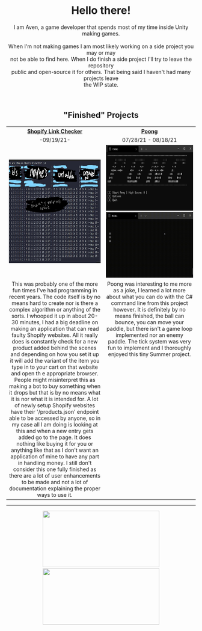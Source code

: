 <h1 align="center">
  Hello there!
</h1>

<p align="center">
  I am Aven, a game developer that spends most of my time inside Unity making games.  <br> <br>
  When I'm not making games I am most likely working on a side project you may or may <br>
  not be able to find here. When I do finish a side project I'll try to leave the repository  <br>
  public and open-source it for others. That being said I haven't had many projects leave <br>
  the WIP state.
</p>
<br>
<h2 align="center">
  "Finished" Projects
</h2>

<table align="center">
	<tr>
		<th><a href="https://github.com/TheAvonian/ShopifyLinkChecker">Shopify Link Checker</a></th>
		<th><a href="https://github.com/TheAvonian/PongAdvanced">Poong</a></th>
	</tr>
	<tr>
		<td align="center">-09/19/21-</td>
		<td align="center">07/28/21 - 08/18/21</td>
	</tr>
	<tr>
		<td align="center"><img width="620" height="275" src="shopifyImage.png"></td>
		<td align="center"><img width="540" height="175" src="poongImage1.png"><br><img width="540" height="175" src="poongImage2.gif"</td>
	</tr>
	<tr>
		<td align="center" valign="top" width="540">
	This was probably one of the more fun times I've had programming in recent years. The 
	code itself is by no means hard to create nor is there a complex algorithm or anything 
	of the sorts. I whooped it up in about 20-30 minutes, I had a big deadline on making an
	application that can read faulty Shopify websites. All it really does is constantly check 
	for a new product added behind the scenes and depending on how you set it up it will add
	the variant of the item you type in to your cart on that website and open th e appropriate
	browser. People might misinterpret this as making a bot to buy something when it drops but
	that is by no means what it is nor what it is intended for. A lot of newly setup Shopify 
	websites have their '/products.json' endpoint able to be accessed by anyone, so in my case
	all I am doing is looking at this and when a new entry gets added go to the page. It does 
	nothing like buying it for you or anything like that as I don't want an application of 
	mine to have any part in handling money. I still don't consider this one fully finished 
	as there are a lot of user enhancements to be made and not a lot of documentation
	explaining the proper ways to use it. 
		</td>
		<td align="center" valign="top" width="540">
	Poong was interesting to me more as a joke, I learned a lot more about what you can do with
	the C# command line from this project however. It is definitely by no means finished, the ball
	can bounce, you can move your paddle, but there isn't a game loop implemented nor an enemy paddle.
	The tick system was very fun to implement and I thoroughly enjoyed this tiny Summer project.
	</tr>
</table>
<hr>
<p align="center">
  <img width="310" height="150" src="https://github-readme-stats.vercel.app/api?username=theavonian&show_icons=true&theme=material-palenight&count_private=true&hide=stars,prs,issues,contribs&border_radius=50&hide_border=true&include_all_commits=true&hide_rank=true&custom_title=Aven's&nbsp;Stats">
  <img width="310" height="150" src="https://github-readme-stats.vercel.app/api/top-langs/?username=theavonian&layout=compact&theme=material-palenight&hide_border=true&border_radius=50">
</p>
